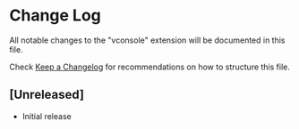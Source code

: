 # Change Log

All notable changes to the "vconsole" extension will be documented in this file.

Check [Keep a Changelog](http://keepachangelog.com/) for recommendations on how to structure this file.

## [Unreleased]

- Initial release